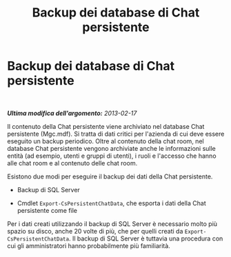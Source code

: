 ﻿---
title: Backup dei database di Chat persistente
TOCTitle: Backup dei database di Chat persistente
ms:assetid: b99ebdc0-a025-44d7-9d74-37a7365f330d
ms:mtpsurl: https://technet.microsoft.com/it-it/library/JJ945646(v=OCS.15)
ms:contentKeyID: 52062252
ms.date: 08/24/2015
mtps_version: v=OCS.15
ms.translationtype: HT
---

# Backup dei database di Chat persistente

 

_**Ultima modifica dell'argomento:** 2013-02-17_

Il contenuto della Chat persistente viene archiviato nel database Chat persistente (Mgc.mdf). Si tratta di dati critici per l'azienda di cui deve essere eseguito un backup periodico. Oltre al contenuto della chat room, nel database Chat persistente vengono archiviate anche le informazioni sulle entità (ad esempio, utenti e gruppi di utenti), i ruoli e l'accesso che hanno alle chat room e al contenuto delle chat room.

Esistono due modi per eseguire il backup dei dati della Chat persistente.

  - Backup di SQL Server

  - Cmdlet `Export-CsPersistentChatData`, che esporta i dati della Chat persistente come file

Per i dati creati utilizzando il backup di SQL Server è necessario molto più spazio su disco, anche 20 volte di più, che per quelli creati da `Export-CsPersistentChatData`. Il backup di SQL Server è tuttavia una procedura con cui gli amministratori hanno probabilmente più familiarità.

